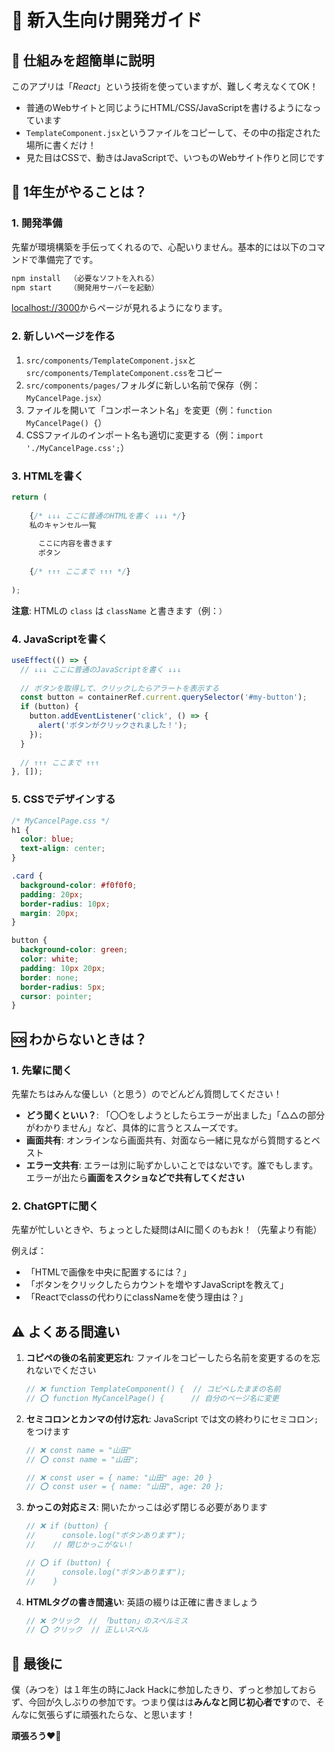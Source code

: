# 🌱 新入生向け開発ガイド

## 🤔 仕組みを超簡単に説明

このアプリは「*React*」という技術を使っていますが、難しく考えなくてOK！

- 普通のWebサイトと同じようにHTML/CSS/JavaScriptを書けるようになっています
- `TemplateComponent.jsx`というファイルをコピーして、その中の指定された場所に書くだけ！
- 見た目はCSSで、動きはJavaScriptで、いつものWebサイト作りと同じです

## 🚀 1年生がやることは？

### 1. 開発準備

先輩が環境構築を手伝ってくれるので、心配いりません。基本的には以下のコマンドで準備完了です。

```txt
npm install  （必要なソフトを入れる）
npm start    （開発用サーバーを起動）
```

[localhost://3000](http://localhost:3000)からページが見れるようになります。

### 2. 新しいページを作る

1. `src/components/TemplateComponent.jsx`と`src/components/TemplateComponent.css`をコピー
2. `src/components/pages/`フォルダに新しい名前で保存（例：`MyCancelPage.jsx`）
3. ファイルを開いて「コンポーネント名」を変更（例：`function MyCancelPage() {`）
4. CSSファイルのインポート名も適切に変更する（例：`import './MyCancelPage.css';`）

### 3. HTMLを書く

```jsx
return (
  
    {/* ↓↓↓ ここに普通のHTMLを書く ↓↓↓ */}
    私のキャンセル一覧
    
      ここに内容を書きます
      ボタン
    
    {/* ↑↑↑ ここまで ↑↑↑ */}
  
);
```

**注意**: HTMLの `class` は `className` と書きます（例：`）`

### 4. JavaScriptを書く

```jsx
useEffect(() => {
  // ↓↓↓ ここに普通のJavaScriptを書く ↓↓↓
  
  // ボタンを取得して、クリックしたらアラートを表示する
  const button = containerRef.current.querySelector('#my-button');
  if (button) {
    button.addEventListener('click', () => {
      alert('ボタンがクリックされました！');
    });
  }
  
  // ↑↑↑ ここまで ↑↑↑
}, []);
```

### 5. CSSでデザインする

```css
/* MyCancelPage.css */
h1 {
  color: blue;
  text-align: center;
}

.card {
  background-color: #f0f0f0;
  padding: 20px;
  border-radius: 10px;
  margin: 20px;
}

button {
  background-color: green;
  color: white;
  padding: 10px 20px;
  border: none;
  border-radius: 5px;
  cursor: pointer;
}
```

## 🆘 わからないときは？

### 1. 先輩に聞く

先輩たちはみんな優しい（と思う）のでどんどん質問してください！

- **どう聞くといい？**: 「〇〇をしようとしたらエラーが出ました」「△△の部分がわかりません」など、具体的に言うとスムーズです。
- **画面共有**: オンラインなら画面共有、対面なら一緒に見ながら質問するとベスト
- **エラー文共有**: エラーは別に恥ずかしいことではないです。誰でもします。エラーが出たら**画面をスクショなどで共有してください**

### 2. ChatGPTに聞く

先輩が忙しいときや、ちょっとした疑問はAIに聞くのもおk！（先輩より有能）

例えば：

- 「HTMLで画像を中央に配置するには？」
- 「ボタンをクリックしたらカウントを増やすJavaScriptを教えて」
- 「Reactでclassの代わりにclassNameを使う理由は？」

## ⚠️ よくある間違い

1. **コピペの後の名前変更忘れ**: ファイルをコピーしたら名前を変更するのを忘れないでください

   ```jsx
   // ❌ function TemplateComponent() {  // コピペしたままの名前
   // ⭕ function MyCancelPage() {      // 自分のページ名に変更
   ```

2. **セミコロンとカンマの付け忘れ**: JavaScript では文の終わりにセミコロン`;`をつけます

   ```jsx
   // ❌ const name = "山田"
   // ⭕ const name = "山田";
   
   // ❌ const user = { name: "山田" age: 20 }
   // ⭕ const user = { name: "山田", age: 20 };
   ```

3. **かっこの対応ミス**: 開いたかっこは必ず閉じる必要があります

   ```jsx
   // ❌ if (button) { 
   //      console.log("ボタンあります");
   //    // 閉じかっこがない！
   
   // ⭕ if (button) { 
   //      console.log("ボタンあります");
   //    }
   ```

4. **HTMLタグの書き間違い**: 英語の綴りは正確に書きましょう

   ```jsx
   // ❌ クリック  // 「button」のスペルミス
   // ⭕ クリック  // 正しいスペル
   ```

## 🎉 最後に

僕（みつを）は１年生の時にJack Hackに参加したきり、ずっと参加しておらず、今回が久しぶりの参加です。つまり僕はは**みんなと同じ初心者です**ので、そんなに気張らずに頑張れたらな、と思います！

**頑張ろう❤️‍🔥**
